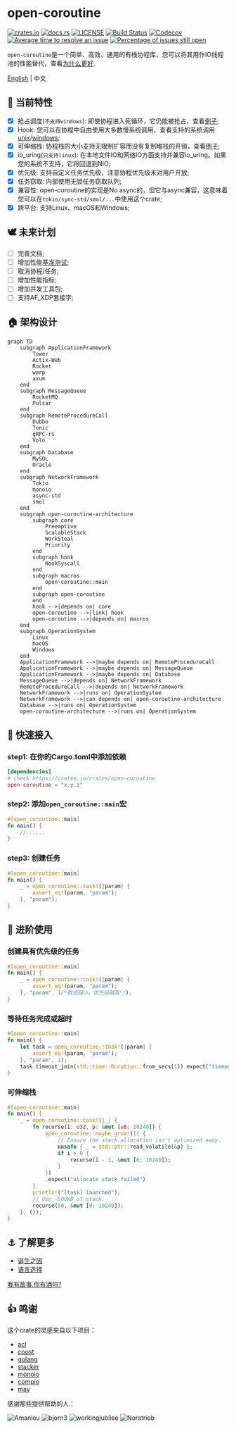 # open-coroutine

[![crates.io](https://img.shields.io/crates/v/open-coroutine.svg)](https://crates.io/crates/open-coroutine)
[![docs.rs](https://img.shields.io/badge/docs-release-blue)](https://docs.rs/open-coroutine)
[![LICENSE](https://img.shields.io/github/license/acl-dev/open-coroutine.svg?style=flat-square)](https://github.com/acl-dev/open-coroutine/blob/master/LICENSE-APACHE)
[![Build Status](https://github.com/acl-dev/open-coroutine/workflows/CI/badge.svg)](https://github.com/acl-dev/open-coroutine/actions)
[![Codecov](https://codecov.io/github/acl-dev/open-coroutine/graph/badge.svg?token=MSM3R7CBEX)](https://codecov.io/github/acl-dev/open-coroutine)
[![Average time to resolve an issue](http://isitmaintained.com/badge/resolution/acl-dev/open-coroutine.svg)](http://isitmaintained.com/project/acl-dev/open-coroutine "解决issue的平均时间")
[![Percentage of issues still open](http://isitmaintained.com/badge/open/acl-dev/open-coroutine.svg)](http://isitmaintained.com/project/acl-dev/open-coroutine "仍未关闭issue的百分比")

`open-coroutine`是一个简单、高效、通用的有栈协程库，您可以将其用作IO线程池的性能替代，查看[为什么更好](core/docs/en/why-better.md).

[English](README.md) | 中文

## 🚀 当前特性

- [x] 抢占调度(`不支持windows`):
  即使协程进入死循环，它仍能被抢占，查看[例子](https://github.com/loongs-zhang/open-coroutine/blob/master/open-coroutine/examples/preemptive.rs);
- [x] Hook:
  您可以在协程中自由使用大多数慢系统调用，查看支持的系统调用[unix](https://github.com/acl-dev/open-coroutine/blob/master/hook/src/syscall/unix.rs)/[windows](https://github.com/acl-dev/open-coroutine/blob/master/hook/src/syscall/windows.rs);
- [x] 可伸缩栈:
  协程栈的大小支持无限制扩容而没有复制堆栈的开销，查看[例子](https://github.com/loongs-zhang/open-coroutine/blob/master/open-coroutine/examples/scalable_stack.rs);
- [x] io_uring(`只支持linux`): 在本地文件IO和网络IO方面支持并兼容io_uring。如果您的系统不支持，它将回退到NIO;
- [x] 优先级: 支持自定义任务优先级，注意协程优先级未对用户开放;
- [x] 任务窃取: 内部使用无锁任务窃取队列;
- [x] 兼容性: open-coroutine的实现是No async的，但它与async兼容，这意味着您可以在`tokio/sync-std/smol/...`中使用这个crate;
- [x] 跨平台: 支持Linux、macOS和Windows;

## 🕊 未来计划

- [ ] 完善文档;
- [ ] 
  增加性能[基准测试](https://github.com/TechEmpower/FrameworkBenchmarks/wiki/Project-Information-Framework-Tests-Overview);
- [ ] 取消协程/任务;
- [ ] 增加性能指标;
- [ ] 增加并发工具包;
- [ ] 支持AF_XDP套接字;

## 🏠 架构设计

```mermaid
graph TD
    subgraph ApplicationFramework
        Tower
        Actix-Web
        Rocket
        warp
        axum
    end
    subgraph MessageQueue
        RocketMQ
        Pulsar
    end
    subgraph RemoteProcedureCall
        Dubbo
        Tonic
        gRPC-rs
        Volo
    end
    subgraph Database
        MySQL
        Oracle
    end
    subgraph NetworkFramework
        Tokio
        monoio
        async-std
        smol
    end
    subgraph open-coroutine-architecture
        subgraph core
            Preemptive
            ScalableStack
            WorkSteal
            Priority
        end
        subgraph hook
            HookSyscall
        end
        subgraph macros
            open-coroutine::main
        end
        subgraph open-coroutine
        end
        hook -->|depends on| core
        open-coroutine -->|link| hook
        open-coroutine -->|depends on| macros
    end
    subgraph OperationSystem
        Linux
        macOS
        Windows
    end
    ApplicationFramework -->|maybe depends on| RemoteProcedureCall
    ApplicationFramework -->|maybe depends on| MessageQueue
    ApplicationFramework -->|maybe depends on| Database
    MessageQueue -->|depends on| NetworkFramework
    RemoteProcedureCall -->|depends on| NetworkFramework
    NetworkFramework -->|runs on| OperationSystem
    NetworkFramework -->|can depends on| open-coroutine-architecture
    Database -->|runs on| OperationSystem
    open-coroutine-architecture -->|runs on| OperationSystem
```

## 📖 快速接入

### step1: 在你的Cargo.toml中添加依赖

```toml
[dependencies]
# check https://crates.io/crates/open-coroutine
open-coroutine = "x.y.z"
```

### step2: 添加`open_coroutine::main`宏

```rust
#[open_coroutine::main]
fn main() {
    //......
}
```

### step3: 创建任务

```rust
#[open_coroutine::main]
fn main() {
    _ = open_coroutine::task!(|param| {
        assert_eq!(param, "param");
    }, "param");
}
```

## 🪽 进阶使用

### 创建具有优先级的任务

```rust
#[open_coroutine::main]
fn main() {
    _ = open_coroutine::task!(|param| {
        assert_eq!(param, "param");
    }, "param", 1/*数值越小，优先级越高*/);
}
```

### 等待任务完成或超时

```rust
#[open_coroutine::main]
fn main() {
    let task = open_coroutine::task!(|param| {
        assert_eq!(param, "param");
    }, "param", 1);
    task.timeout_join(std::time::Duration::from_secs(1)).expect("timeout");
}
```

### 可伸缩栈

```rust
#[open_coroutine::main]
fn main() {
    _ = open_coroutine::task!(|_| {
        fn recurse(i: u32, p: &mut [u8; 10240]) {
            open_coroutine::maybe_grow!(|| {
                // Ensure the stack allocation isn't optimized away.
                unsafe { _ = std::ptr::read_volatile(&p) };
                if i > 0 {
                    recurse(i - 1, &mut [0; 10240]);
                }
            })
            .expect("allocate stack failed")
        }
        println!("[task] launched");
        // Use ~500KB of stack.
        recurse(50, &mut [0; 10240]);
    }, ());
}
```

## ⚓ 了解更多

- [诞生之因](docs/cn/background.md)
- [语言选择](docs/cn/why-rust.md)

[我有故事,你有酒吗?](https://github.com/acl-dev/open-coroutine-docs)

## 👍 鸣谢

这个crate的灵感来自以下项目：

- [acl](https://github.com/acl-dev/acl)
- [coost](https://github.com/idealvin/coost)
- [golang](https://github.com/golang/go)
- [stacker](https://github.com/rust-lang/stacker)
- [monoio](https://github.com/bytedance/monoio)
- [compio](https://github.com/compio-rs/compio)
- [may](https://github.com/Xudong-Huang/may)

感谢那些提供帮助的人：

![Amanieu](https://images.weserv.nl/?url=avatars.githubusercontent.com/Amanieu?v=4&h=79&w=79&fit=cover&mask=circle&maxage=7d)
![bjorn3](https://images.weserv.nl/?url=avatars.githubusercontent.com/bjorn3?v=4&h=79&w=79&fit=cover&mask=circle&maxage=7d)
![workingjubilee](https://images.weserv.nl/?url=avatars.githubusercontent.com/workingjubilee?v=4&h=79&w=79&fit=cover&mask=circle&maxage=7d)
![Noratrieb](https://images.weserv.nl/?url=avatars.githubusercontent.com/Noratrieb?v=4&h=79&w=79&fit=cover&mask=circle&maxage=7d)
